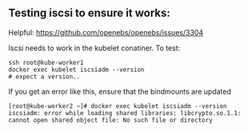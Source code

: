 ## Testing iscsi to ensure it works:


Helpful: https://github.com/openebs/openebs/issues/3304


Iscsi needs to work in the kubelet conatiner. To test:

```
ssh root@kube-worker1
docker exec kubelet iscsiadm --version
# expect a version..
```

If you get an error like this, ensure that the bindmounts are updated
```
[root@kube-worker2 ~]# docker exec kubelet iscsiadm --version
iscsiadm: error while loading shared libraries: libcrypto.so.1.1: cannot open shared object file: No such file or directory
```

